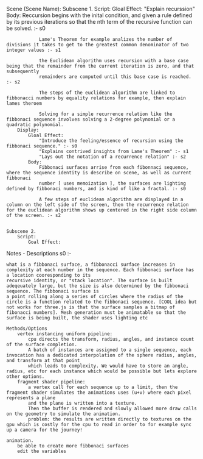 Scene (Scene Name):
    Subscene 1.
        Script:
            Gloal Effect:
                "Explain recurssion"
            Body:
                Reccursion begins with the inital condition, and given a rule defined by its previous iterations so that the nth term of the recursive
                function can be solved. :- s0

                Lame's Theorem for example analizes the number of divisions it takes to get to the greatest common denominator of two integer values :- s1

                the Euclidean algorithm uses recursion with a base case being that the remainder from the current iteration is zero, and that subsequently 
                remainders are computed until this base case is reached. :- s2

                The steps of the euclidean algorithm are linked to fibbonacci numbers by equality relations for example, then explain lames theroem

                Solving for a simple recurrence relation like the fibbonaci sequence involves solving a 2-degree polynomial or a quadratic polynomial. 
        Display:
            Gloal Effect:
                "Introduce the feeling/essence of recursion using the fibbonaci sequence." :- s0
                "Explains contrived insights from Lame's Theorem" :- s1
                "Lays out the notation of a recurrence relation" :- s2
            Body:
                Fibbonaci surfaces arrise from each fibonnaci sequence, where the sequence identity is describe on scene, as well as current fibbonaci 
                number [ uses memoization ], the surfaces are lighting defined by fibbonaci numbers, and is kind of like a fractal. :- s0

                A few steps of euclidean algorithm are displayed in a column on the left side of the screen, then the recurrence relation for the euclidean algorithm shows up centered in the right side column of the screen. :- s2
                

    Subscene 2.
        Script:
            Goal Effect:
                

                


Notes - Descriptions
    s0 :- 
    
    what is a fibbonaci surface, a fibbonacci surface increases in complexity at each number in the sequence. Each fibbonaci surface has a location cooresponding to its
    recursive identity, or "stack location". The surface is built adeqeuately large, but the size is also determined by the fibbonaci sequence. The fibbonaci surface is
    a point rolling along a series of circles where the radius of the circle is a function related to the fibbonaci sequence. [COOL idea but not works for three.js is that the surface samples a bitmap of fibonacci numbers]. Mesh generation must be animatable so that the surface is being built, the shader uses lighting etc

    Methods/Options
        vertex instancing uniform pipeline:
            cpu directs the transform, radius, angles, and instance count of the surface completion.
            A batch of instances are assigned to a single sequence, each invocation has a dedicated interpolation of the sphere radius, angles, and transform at that point
            which leads to complexity. We would have to store an angle, radius, etc for each instance which would be possible but lets explore other options.
        fragment shader pipeline:
            a vertex call for each sequence up to a limit, then the fragment shader simulates the animations uses (u+v) where each pixel  represents a plane
            and the plane is written into a texture.
            Then the buffer is rendered and slowly allowed more draw calls on the geometry to simulate the animation.
            problem: the results are written directly to textures on the gpu which is costly for the cpu to read in order to for example sync up a camera for the journey!
    
    animation.
        be able to create more fibbonaci surfaces
        edit the variables

    